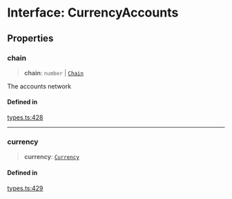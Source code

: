# Interface: CurrencyAccounts

## Properties

### chain

> **chain**: `number` \| [`Chain`](/docs/SDK/type-aliases/Chain.md)

The accounts network

#### Defined in

[types.ts:428](https://github.com/monerium/js-monorepo/blob/main/packages/sdk/src/types.ts#L428)

***

### currency

> **currency**: [`Currency`](/docs/SDK/enumerations/Currency.md)

#### Defined in

[types.ts:429](https://github.com/monerium/js-monorepo/blob/main/packages/sdk/src/types.ts#L429)
